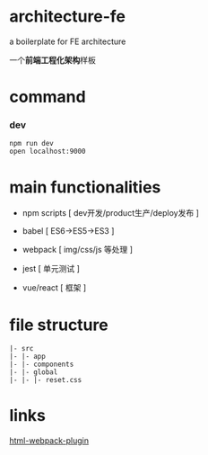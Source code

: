 # architecture-fe

a boilerplate for FE architecture

一个**前端工程化架构**样板

# command

### dev
```
npm run dev
open localhost:9000
```
# main functionalities 

- npm scripts [ dev开发/product生产/deploy发布 ]

- babel [ ES6->ES5->ES3 ]

- webpack [ img/css/js 等处理 ]

- jest [ 单元测试 ]

- vue/react [ 框架 ]

# file structure
```
|- src
|- |- app
|- |- components 
|- |- global
|- |- |- reset.css
```
# links

[html-webpack-plugin](https://github.com/jantimon/html-webpack-plugin)